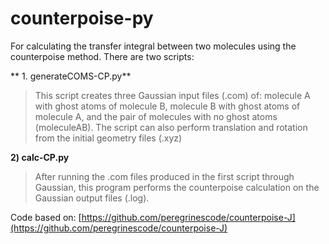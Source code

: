 # counterpoise-py

For calculating the transfer integral between two molecules using the counterpoise method. There are two scripts:

** 1. generateCOMS-CP.py**

> This script creates three Gaussian input files (.com) of: molecule A with ghost atoms of molecule B, molecule B with ghost atoms of molecule A, and the pair of molecules with no ghost atoms (moleculeAB). The script can also perform translation and rotation from the initial geometry files (.xyz)

**2)	calc-CP.py**

> After running the .com files produced in the first script through Gaussian, this program performs the counterpoise calculation on the Gaussian output files (.log).

Code based on: [https://github.com/peregrinescode/counterpoise-J](https://github.com/peregrinescode/counterpoise-J)